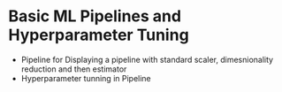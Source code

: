 # **Basic ML Pipelines and Hyperparameter Tuning**

* Pipeline for Displaying a pipeline with standard scaler, dimesnionality reduction and then estimator
* Hyperparameter tunning in Pipeline

